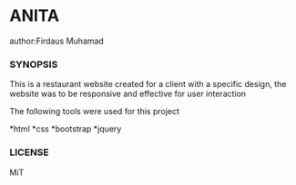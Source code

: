 # ANITA

author:Firdaus Muhamad

### SYNOPSIS
This is a restaurant website created for a client with a specific design,
the website was to be responsive and effective for user interaction

The following tools were used for this project

*html
*css
*bootstrap
*jquery

### LICENSE
MiT
